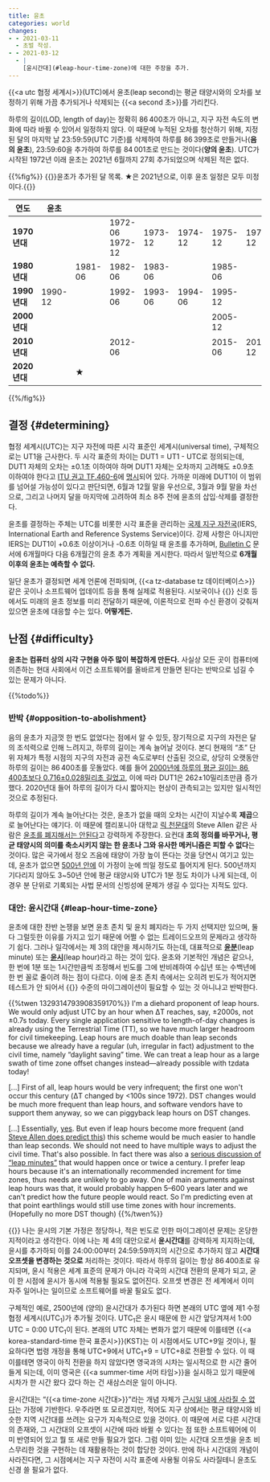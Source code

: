 ```yaml
---
title: 윤초
categories: world
changes:
- - 2021-03-11
  - 초벌 작성.
- - 2021-03-12
  - |
    [윤시간대](#leap-hour-time-zone)에 대한 주장을 추가.
---
```


{{<a utc 협정 세계시>}}(UTC)에서 윤초(leap second)는 평균 태양시와의 오차를 보정하기 위해 가끔 추가되거나 삭제되는 {{<a second 초>}}를 가리킨다.

하루의 길이(LOD, length of day)는 정확히 86 400초가 아니고,
지구 자전 속도의 변화에 따라 바뀔 수 있어서 일정하지 않다.
이 때문에 누적된 오차를 청산하기 위해,
지정된 달의 마지막 날 23:59:59(UTC 기준)를 삭제하여 하루를 86 399초로 만들거나(**음의 윤초**),
23:59:60을 추가하여 하루를 84 001초로 만드는 것이다(**양의 윤초**).
UTC가 시작된 1972년 이래 윤초는 2021년 6월까지 27회 추가되었으며 삭제된 적은 없다.

{{%fig%}}
{{<caption>}}윤초가 추가된 달 목록. ★은 2021년으로, 이후 윤초 일정은 모두 미정이다.{{</caption>}}

| 연도 | 윤초 | | | | | | | | | |
|------|------|-|-|-|-|-|-|-|-|-|
| **1970년대** | | | 1972-06<br>1972-12 | 1973-12 | 1974-12 | 1975-12 | 1976-12 | 1977-12 | 1978-12 | 1979-12 |
| **1980년대** | | 1981-06 | 1982-06 | 1983-06 | | 1985-06 | | 1987-12 | | 1989-12 |
| **1990년대** | 1990-12 | | 1992-06 | 1993-06 | 1994-06 | 1995-12 | | 1997-06 | 1998-12 | |
| **2000년대** | | | | | | 2005-12 | | | 2008-12 | |
| **2010년대** | | | 2012-06 | | | 2015-06 | 2016-12 | | | |
| **2020년대** | | ★ | | | | | | | | |
{{%/fig%}}

## 결정 {#determining}

협정 세계시(UTC)는 지구 자전에 따른 시각 표준인 세계시(universal time), 구체적으로는 UT1을 근사한다.
두 시각 표준의 차이는 DUT1 = UT1 - UTC로 정의되는데,
DUT1 자체의 오차는 ±0.1초 이하여야 하며 DUT1 자체는 오차까지 고려해도 ±0.9초 이하여야 한다고 [ITU 권고 TF.460-6](https://www.itu.int/rec/R-REC-TF.460/en)에 [명시](https://www.itu.int/dms_pubrec/itu-r/rec/tf/R-REC-TF.460-6-200202-I!!PDF-E.pdf#page=3)되어 있다.
가까운 미래에 DUT1이 이 범위를 넘어설 가능성이 있다고 판단되면,
6월과 12월 말을 우선으로, 3월과 9월 말을 차선으로, 그리고 나머지 달을 마지막에 고려하여 최소 8주 전에 윤초의 삽입·삭제를 결정한다.

윤초를 결정하는 주체는 UTC를 비롯한 시각 표준을 관리하는 [국제 지구 자전국](https://www.iers.org/)(IERS, International Earth and Reference Systems Service)이다.
강제 사항은 아니지만 IERS는 DUT1이 +0.6초 이상이거나 -0.6초 이하일 때 윤초를 추가하며,
[Bulletin C](https://datacenter.iers.org/data/latestVersion/16_BULLETIN_C16.txt) 문서에 6개월마다 다음 6개월간의 윤초 추가 계획을 게시한다.
따라서 일반적으로 **6개월 이후의 윤초는 예측할 수 없다.**

일단 윤초가 결정되면 세계 언론에 전파되며,
{{<a tz-database tz 데이터베이스>}} 같은 곳이나 소프트웨어 업데이트 등을 통해 실제로 적용된다.
시보국이나 {{<a GPS>}} 신호 등에서도 미래의 윤초 정보를 미리 전달하기 때문에,
이론적으로 전파 수신 환경이 갖춰져 있으면 윤초에 대응할 수는 있다. **어떻게든.**

## 난점 {#difficulty}

**윤초는 컴퓨터 상의 시각 구현을 아주 많이 복잡하게 만든다.**
사실상 모든 곳이 컴퓨터에 의존하는 현대 사회에서 이건 소프트웨어를 올바르게 만들면 된다는 반박으로 넘길 수 있는 문제가 아니다.

{{%todo%}}

### 반박 {#opposition-to-abolishment}

음의 윤초가 지금껏 한 번도 없었다는 점에서 알 수 있듯,
장기적으로 지구의 자전은 달의 조석력으로 인해 느려지고, 하루의 길이는 계속 늘어날 것이다.
본디 현재의 “초” 단위 자체가 특정 시점의 지구의 자전과 공전 속도로부터 산출된 것으로,
상당히 오랫동안 하루의 길이는 86 400초를 웃돌았다.
예를 들어 [2000년에 하루의 평균 길이는 86 400초보다 0.716±0.028밀리초 길었고](https://hpiers.obspm.fr/eoppc/eop/eopc04/eopc04.62-now),
이에 따라 DUT1은 262±10밀리초만큼 증가했다.
2020년대 들어 하루의 길이가 다시 짧아지는 현상이 관측되고는 있지만 일시적인 것으로 추정된다.

<!--
const req = await fetch('https://hpiers.obspm.fr/eoppc/eop/eopc04/eopc04.62-now');
const body = await req.text();
let loy = 0, loyerr = 0, ndays = 0;
for (const line of body.split(/\n/).filter(s => s.startsWith('2000'))) {
    const [year, mon, day, mjd, x, y, dut1, lod, dpsi, deps, xerr, yerr, dut1err, loderr, dpsierr, depserr] = line.split(/\s+/);
    loy += parseFloat(lod);
    loyerr += parseFloat(loderr);
    ++ndays;
}
console.log(`LOY delta: ${loy * 1000}ms +/- ${loyerr * 1000}ms`);
console.log(`LOD delta: ${loy / ndays * 1000}ms +/- ${loyerr / ndays * 1000}ms`);
-->

하루의 길이가 계속 늘어난다는 것은, 윤초가 없을 때의 오차는 시간이 지날수록 **제곱**으로 늘어난다는 얘기다.
이 때문에 캘리포니아 대학교 [릭 천문대](http://mthamilton.ucolick.org/)의 Steve Allen 같은 사람은 [윤초를 폐지해서는 안된다](https://www.ucolick.org/~sla/leapsecs/)고 강력하게 주장한다.
요컨대 **초의 정의를 바꾸거나, 평균 태양시의 의미를 축소시키지 않는 한 윤초나 그와 유사한 메커니즘은 피할 수 없다**는 것이다.
많은 국가에서 정오 즈음에 태양이 가장 높이 뜬다는 것을 당연시 여기고 있는데,
윤초가 없으면 [500년 안에](https://www.ucolick.org/~sla/leapsecs/dutc.html) 이 가정이 눈에 띄일 정도로 틀어지게 된다.
500년까지 기다리지 않아도 3~50년 안에 평균 태양시와 UTC가 1분 정도 차이가 나게 되는데,
이 경우 분 단위로 기록되는 사법 문서의 신빙성에 문제가 생길 수 있다는 지적도 있다.

### 대안: 윤시간대 {#leap-hour-time-zone}

윤초에 대한 찬반 논쟁을 보면 윤초 존치 및 윤치 폐지라는 두 가지 선택지만 있으며,
둘 다 그럴듯한 이유를 가지고 있기 때문에 어쩔 수 없는 트레이드오프의 문제라고 생각하기 쉽다.
그러나 일각에서는 제 3의 대안을 제시하기도 하는데,
대표적으로 **[윤분](http://hanksville.org/futureofutc/program/presentations/11_AAS_13-510.ppt.pdf)**(leap minute) 또는 **[윤시](http://www.leapsecond.com/LEAPHOUR/)**(leap hour)라고 하는 것이 있다.
윤초와 기본적인 개념은 같으나,
한 번에 1분 또는 1시간만큼씩 조정해서 빈도를 그에 반비례하여 수십년 또는 수백년에 한 번 꼴로 줄이려 하는 점이 다르다.
이에 윤초 존치 측에서는 오히려 빈도가 적어지면 테스트가 안 되어서 {{<a Y2K>}} 수준의 마이그레이션이 필요할 수 있는 것 아니냐고 반박한다.

{{%twen 1329314793908359170%}}
I'm a diehard proponent of leap hours. We would only adjust UTC by an hour when ΔT reaches, say, ±2000s, not ±0.7s today. Every single application sensitive to length-of-day changes is already using the Terrestrial Time (TT), so we have much larger headroom for civil timekeeping. Leap hours are much doable than leap seconds because we already have a regular (uh, irregular in fact) adjustment to the civil time, namely “daylight saving” time. We can treat a leap hour as a large swath of time zone offset changes instead—already possible with tzdata today!

[...] First of all, leap hours would be very infrequent; the first one won't occur this century (ΔT changed by <100s since 1972). DST changes would be much more frequent than leap hours, and software vendors have to support them anyway, so we can piggyback leap hours on DST changes.

[...] Essentially, [yes](http://leapsecond.com/LEAPHOUR/). But even if leap hours become more frequent (and [Steve Allen does predict this](https://ucolick.org/~sla/leapsecs/year2100.html)) this scheme would be much easier to handle than leap seconds. We should not need to have multiple ways to adjust the civil time. That's also possible. In fact there was also a [serious discussion of “leap minutes”](http://hanksville.org/futureofutc/preprints/files/19_AAS%2013-510_Seago.pdf) that would happen once or twice a century. I prefer leap hours because it's an internationally recommended increment for time zones, thus needs are unlikely to go away. One of main arguments against leap hours was that, it would probably happen 5–600 years later and we can't predict how the future people would react. So I'm predicting even at that point earthlings would still use time zones with hour increments. (Hopefully no more DST though)
{{%/twen%}}

{{<claim>}}
나는 윤시의 기본 가정은 정당하나, 적은 빈도로 인한 마이그레이션 문제는 온당한 지적이라고 생각한다.
이에 나는 제 4의 대안으로서 **윤시간대**를 강력하게 지지하는데,
윤시를 추가하되 이를 24:00:00부터 24:59:59까지의 시간으로 추가하지 않고 **시간대 오프셋을 변경하는 것으로** 처리하는 것이다.
따라서 하루의 길이는 항상 86 400초로 유지되며,
윤시 적용은 세계 표준의 문제가 아니라 각국의 시간대 전환의 문제가 되고,
굳이 한 시점에 윤시가 동시에 적용될 필요도 없어진다.
오프셋 변경은 전 세계에서 이미 자주 일어나는 일이므로 소프트웨어를 바꿀 필요도 없다.

구체적인 예로, 2500년에 (양의) 윤시간대가 추가된다 하면 본래의 UTC 옆에 제1 수정 협정 세계시(UTC<sub>1</sub>)가 추가될 것이다.
UTC<sub>1</sub>은 윤시 때문에 한 시간 앞당겨져서 1:00 UTC = 0:00 UTC<sub>1</sub>이 된다.
본래의 UTC 자체는 변화가 없기 때문에 이를테면 {{<a korea-standard-time 한국 표준시>}}(KST)는 이 시점에서도 UTC+9일 것이나,
필요하다면 법령 개정을 통해 UTC+9에서 UTC<sub>1</sub>+9 = UTC+8로 전환할 수 있다.
이 때 이를테면 영국이 아직 전환을 하지 않았다면 영국과의 시차는 일시적으로 한 시간 줄어들게 되는데,
이미 영국은 {{<a summer-time 서머 타임>}}을 실시하고 있기 때문에 시차가 한 시간 왔다 갔다 하는 건 새삼스러운 일이 아니다.

윤시간대는 “{{<a time-zone 시간대>}}”라는 개념 자체가 [근시일 내에 사라질 수 없다](https://qntm.org/abolish)는 가정에 기반한다.
우주라면 또 모르겠지만, 적어도 지구 상에서는 평균 태양시와 비슷한 지역 시간대를 쓰려는 요구가 지속적으로 있을 것이다.
이 때문에 서로 다른 시간대의 존재와, 그 시간대의 오프셋이 시간에 따라 바뀔 수 있다는 점 또한 소프트웨어에 이미 반영되어 있고 뭘 또 새로 만들 필요가 없다.
그럼 이미 있는 시간대 오프셋을 윤초 비스무리한 것을 구현하는 데 재활용하는 것이 합당한 것이다.
만에 하나 시간대의 개념이 사라진다면, 그 시점에서는 지구 자전이 시각 표준에 사용될 이유도 사라질테니 윤초도 신경 쓸 필요가 없다.

